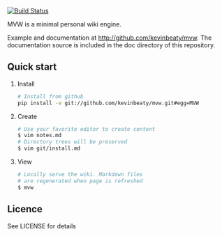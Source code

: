 [![Build Status](https://secure.travis-ci.org/kevinbeaty/mvw.png)](http://travis-ci.org/kevinbeaty/mvw)

MVW is a minimal personal wiki engine.

Example and documentation at <http://github.com/kevinbeaty/mvw>. The documentation source is included in the doc directory of this repository.

## Quick start
    
1. Install

    ```bash
    # Install from github 
    pip install -e git://github.com/kevinbeaty/mvw.git#egg=MVW
    ```

2. Create

    ```bash
    # Use your favorite editor to create content
    $ vim notes.md
    # Directory trees will be preserved
    $ vim git/install.md   
    ```

3. View

    ```bash
    # Locally serve the wiki. Markdown files
    # are regenerated when page is refreshed
    $ mvw
    ```

## Licence
See LICENSE for details

